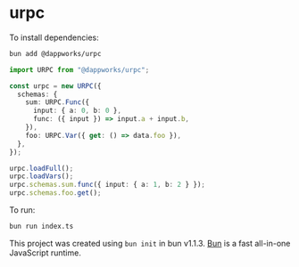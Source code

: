 # urpc

To install dependencies:

```bash
bun add @dappworks/urpc
```

```ts
import URPC from "@dappworks/urpc";

const urpc = new URPC({
  schemas: {
    sum: URPC.Func({
      input: { a: 0, b: 0 },
      func: ({ input }) => input.a + input.b,
    }),
    foo: URPC.Var({ get: () => data.foo }),
  },
});

urpc.loadFull();
urpc.loadVars();
urpc.schemas.sum.func({ input: { a: 1, b: 2 } });
urpc.schemas.foo.get();
```

To run:

```bash
bun run index.ts
```

This project was created using `bun init` in bun v1.1.3. [Bun](https://bun.sh) is a fast all-in-one JavaScript runtime.
